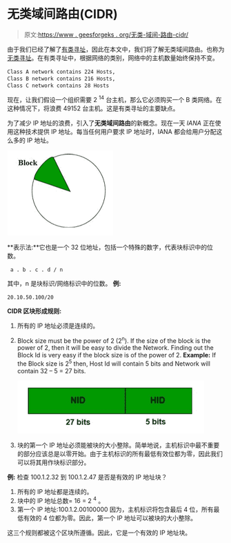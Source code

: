 # 无类域间路由(CIDR)

> 原文:[https://www . geesforgeks . org/无类-域间-路由-cidr/](https://www.geeksforgeeks.org/classless-inter-domain-routing-cidr/)

由于我们已经了解了[有类寻址](https://www.geeksforgeeks.org/ip-addressing-introduction-and-classful-addressing/)，因此在本文中，我们将了解无类域间路由。也称为[无类寻址](https://www.geeksforgeeks.org/ip-addressing-classless-addressing/)。在有类寻址中，根据网络的类别，网络中的主机数量始终保持不变。

```
Class A network contains 224 Hosts,
Class B network contains 216 Hosts,
Class C network contains 28 Hosts 
```

现在，让我们假设一个组织需要 2 <sup>14</sup> 台主机，那么它必须购买一个 B 类网络。在这种情况下，将浪费 49152 台主机。这是有类寻址的主要缺点。

为了减少 IP 地址的浪费，引入了**无类域间路由**的新概念。现在一天 *IANA* 正在使用这种技术提供 IP 地址。每当任何用户要求 IP 地址时，IANA 都会给用户分配这么多的 IP 地址。

![](img/e82d5ebce06349c1d5b72110aba86da2.png)

**表示法:**它也是一个 32 位地址，包括一个特殊的数字，代表块标识中的位数。

```
 a . b . c . d / n 
```

其中，n 是块标识/网络标识中的位数。
**例:**

```
20.10.50.100/20 
```

**CIDR 区块形成规则:**

1.  所有的 IP 地址必须是连续的。
2.  Block size must be the power of 2 (2<sup>n</sup>).
    If the size of the block is the power of 2, then it will be easy to divide the Network. Finding out the Block Id is very easy if the block size is of the power of 2.
    **Example:**
    If the Block size is 2<sup>5</sup> then, Host Id will contain 5 bits and Network will contain 32 – 5 = 27 bits.

    ![](img/f99dcdf4cad397d9c9543f9729df632e.png)

3.  块的第一个 IP 地址必须能被块的大小整除。简单地说，主机标识中最不重要的部分应该总是以零开始。由于主机标识的所有最低有效位都为零，因此我们可以将其用作块标识部分。

**例:**
检查 100.1.2.32 到 100.1.2.47 是否是有效的 IP 地址块？

1.  所有的 IP 地址都是连续的。
2.  块中的 IP 地址总数= 16 = 2 <sup>4</sup> 。
3.  第一个 IP 地址:100.1.2.00100000
    因为，主机标识将包含最后 4 位，所有最低有效的 4 位都为零。因此，第一个 IP 地址可以被块的大小整除。

这三个规则都被这个区块所遵循。因此，它是一个有效的 IP 地址块。